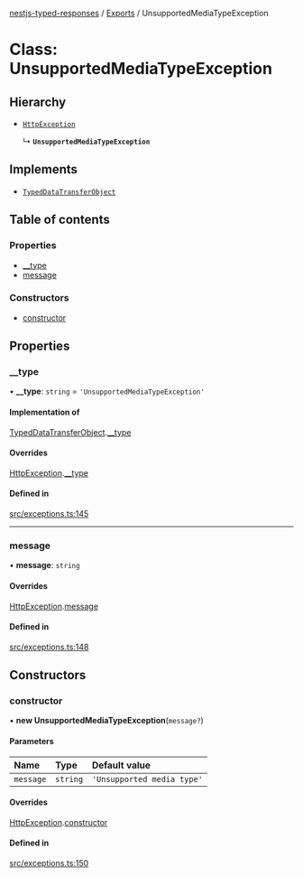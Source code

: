 [nestjs-typed-responses](../README.md) / [Exports](../modules.md) / UnsupportedMediaTypeException

# Class: UnsupportedMediaTypeException

## Hierarchy

- [`HttpException`](HttpException.md)

  ↳ **`UnsupportedMediaTypeException`**

## Implements

- [`TypedDataTransferObject`](../interfaces/TypedDataTransferObject.md)

## Table of contents

### Properties

- [\_\_type](UnsupportedMediaTypeException.md#__type)
- [message](UnsupportedMediaTypeException.md#message)

### Constructors

- [constructor](UnsupportedMediaTypeException.md#constructor)

## Properties

### \_\_type

• **\_\_type**: `string` = `'UnsupportedMediaTypeException'`

#### Implementation of

[TypedDataTransferObject](../interfaces/TypedDataTransferObject.md).[__type](../interfaces/TypedDataTransferObject.md#__type)

#### Overrides

[HttpException](HttpException.md).[__type](HttpException.md#__type)

#### Defined in

[src/exceptions.ts:145](https://github.com/igrek8/nestjs-typed-responses/blob/f215ea0/src/exceptions.ts#L145)

___

### message

• **message**: `string`

#### Overrides

[HttpException](HttpException.md).[message](HttpException.md#message)

#### Defined in

[src/exceptions.ts:148](https://github.com/igrek8/nestjs-typed-responses/blob/f215ea0/src/exceptions.ts#L148)

## Constructors

### constructor

• **new UnsupportedMediaTypeException**(`message?`)

#### Parameters

| Name | Type | Default value |
| :------ | :------ | :------ |
| `message` | `string` | `'Unsupported media type'` |

#### Overrides

[HttpException](HttpException.md).[constructor](HttpException.md#constructor)

#### Defined in

[src/exceptions.ts:150](https://github.com/igrek8/nestjs-typed-responses/blob/f215ea0/src/exceptions.ts#L150)
